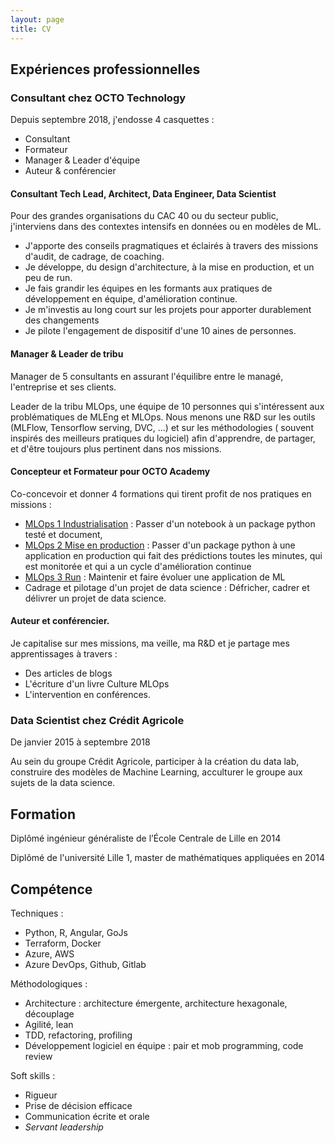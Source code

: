 ```yaml
---
layout: page
title: CV
---
```



## Expériences professionnelles

### Consultant chez OCTO Technology

Depuis septembre 2018, j'endosse 4 casquettes : 
- Consultant
- Formateur
- Manager & Leader d'équipe
- Auteur & conférencier

#### Consultant Tech Lead, Architect, Data Engineer, Data Scientist

Pour des grandes organisations du CAC 40 ou du secteur public, j'interviens dans des contextes intensifs en données ou en modèles de ML.
- J'apporte des conseils pragmatiques et éclairés à travers des missions d'audit, de cadrage, de coaching.
- Je développe, du design d'architecture, à la mise en production, et un peu de run.
- Je fais grandir les équipes en les formants aux pratiques de développement en équipe, d'amélioration continue.
- Je m'investis au long court sur les projets pour apporter durablement des changements
- Je pilote l'engagement de dispositif d'une 10 aines de personnes.


#### Manager & Leader de tribu

Manager de 5 consultants en assurant l'équilibre entre le managé, l'entreprise et ses clients.

Leader de la tribu MLOps, une équipe de 10 personnes qui s'intéressent aux problématiques de
MLEng et MLOps. Nous menons une R&D sur les outils (MLFlow, Tensorflow serving, DVC, ...) et sur les méthodologies (
souvent inspirés des meilleurs pratiques du logiciel) afin d'apprendre, de partager, et d'être toujours plus pertinent
dans nos missions.

#### Concepteur et Formateur pour OCTO Academy

Co-concevoir et donner 4 formations qui tirent profit de nos pratiques en missions :

- [MLOps 1 Industrialisation](https://www.octo.academy/catalogue/formation/dsind-mlops-industrialisation-dun-projet-de-data-science/) :
  Passer d'un notebook à un package python testé et document,
- [MLOps 2 Mise en production](https://www.octo.academy/catalogue/formation/dsin2-mlops-industrialisation-avancee-dun-projet-de-data-science/) :
  Passer d'un package python à une application en production qui fait des prédictions toutes les minutes, qui est
  monitorée et qui a un cycle d'amélioration continue
- [MLOps 3 Run](https://www.octo.academy/catalogue/formation/dsin3-mlops-run-et-evolutivite-de-modeles-de-machine-learning/) :
  Maintenir et faire évoluer une application de ML
- Cadrage et pilotage d'un projet de data science : Défricher, cadrer et délivrer un projet de data science.

#### Auteur et conférencier.

Je capitalise sur mes missions, ma veille, ma R&D et je partage mes apprentissages à travers :
- Des articles de blogs
- L'écriture d'un livre Culture MLOps
- L'intervention en conférences.

### Data Scientist chez Crédit Agricole

De janvier 2015 à septembre 2018

Au sein du groupe Crédit Agricole, participer à la création du data lab, construire des modèles de Machine Learning,
acculturer le groupe aux sujets de la data science.

## Formation

Diplômé ingénieur généraliste de l’École Centrale de Lille en 2014

Diplômé de l'université Lille 1, master de mathématiques appliquées en 2014

## Compétence

Techniques :

- Python, R, Angular, GoJs
- Terraform, Docker
- Azure, AWS
- Azure DevOps, Github, Gitlab

Méthodologiques :

- Architecture : architecture émergente, architecture hexagonale, découplage
- Agilité, lean
- TDD, refactoring, profiling
- Développement logiciel en équipe : pair et mob programming, code review

Soft skills :

- Rigueur
- Prise de décision efficace
- Communication écrite et orale
- _Servant leadership_